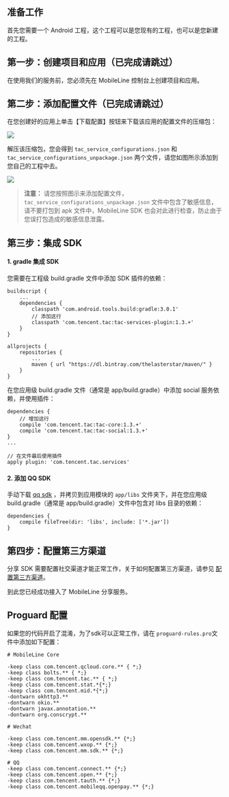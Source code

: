 ## 准备工作

首先您需要一个 Android 工程，这个工程可以是您现有的工程，也可以是您新建的工程。

## 第一步：创建项目和应用（已完成请跳过）

在使用我们的服务前，您必须先在 MobileLine 控制台上创建项目和应用。

## 第二步：添加配置文件（已完成请跳过）

在您创建好的应用上单击【下载配置】按钮来下载该应用的配置文件的压缩包：

![](http://tacimg-1253960454.file.myqcloud.com/guides/project/downloadConfig.gif)

解压该压缩包，您会得到 `tac_service_configurations.json` 和 `tac_service_configurations_unpackage.json` 两个文件，请您如图所示添加到您自己的工程中去。

![](https://main.qcloudimg.com/raw/2098031bcf22b6a32ac87066ed8a3278.jpg)

>**注意：**
>请您按照图示来添加配置文件，`tac_service_configurations_unpackage.json` 文件中包含了敏感信息，请不要打包到 apk 文件中，MobileLine SDK 也会对此进行检查，防止由于您误打包造成的敏感信息泄露。


## 第三步：集成 SDK

#### 1. gradle 集成 SDK

您需要在工程级 build.gradle 文件中添加 SDK 插件的依赖：

```
buildscript {
	...
    dependencies {
        classpath 'com.android.tools.build:gradle:3.0.1'
        // 添加这行
        classpath 'com.tencent.tac:tac-services-plugin:1.3.+'
    }
}

allprojects {
    repositories {
        ...
        maven { url "https://dl.bintray.com/thelasterstar/maven/" }
    }
}
```

在您应用级 build.gradle 文件（通常是 app/build.gradle）中添加 social 服务依赖，并使用插件：

```
dependencies {
	// 增加这行
	compile 'com.tencent.tac:tac-core:1.3.+'
	compile 'com.tencent.tac:tac-social:1.3.+'
}
...

// 在文件最后使用插件
apply plugin: 'com.tencent.tac.services'
```

#### 2. 添加 QQ SDK

手动下载 [qq sdk](http://tac-android-libs-1253960454.file.myqcloud.com/jars/open_sdk_r5923_lite.jar) ，并拷贝到应用模块的 `app/libs` 文件夹下，并在您应用级 build.gradle（通常是 app/build.gradle）文件中包含对 libs 目录的依赖：

```
dependencies {
    compile fileTree(dir: 'libs', include: ['*.jar'])
}
```

## 第四步：配置第三方渠道

分享 SDK 需要配置社交渠道才能正常工作，关于如何配置第三方渠道，请参见 [配置第三方渠道](https://cloud.tencent.com/document/product/666/17846)。

到此您已经成功接入了 MobileLine 分享服务。


## Proguard 配置

如果您的代码开启了混淆，为了sdk可以正常工作，请在 `proguard-rules.pro`文件中添加如下配置：

```
# MobileLine Core

-keep class com.tencent.qcloud.core.** { *;}
-keep class bolts.** { *;}
-keep class com.tencent.tac.** { *;}
-keep class com.tencent.stat.*{*;}
-keep class com.tencent.mid.*{*;}
-dontwarn okhttp3.**
-dontwarn okio.**
-dontwarn javax.annotation.**
-dontwarn org.conscrypt.**

# Wechat

-keep class com.tencent.mm.opensdk.** {*;}
-keep class com.tencent.wxop.** {*;}
-keep class com.tencent.mm.sdk.** {*;}

# QQ
-keep class com.tencent.connect.** {*;}
-keep class com.tencent.open.** {*;}
-keep class com.tencent.tauth.** {*;}
-keep class com.tencent.mobileqq.openpay.** {*;}
```

